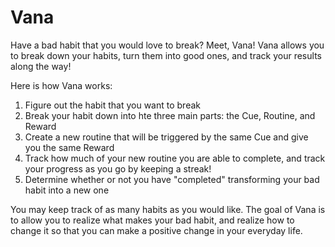 # Vana

Have a bad habit that you would love to break? Meet, Vana! Vana allows you to break down your habits, turn them into good ones, and track your results along the way!

Here is how Vana works: 
1. Figure out the habit that you want to break 
2. Break your habit down into hte three main parts: the Cue, Routine, and Reward
3. Create a new routine that will be triggered by the same Cue and give you the same Reward 
4. Track how much of your new routine you are able to complete, and track your progress as you go by keeping a streak!
5. Determine whether or not you have "completed" transforming your bad habit into a new one

You may keep track of as many habits as you would like. The goal of Vana is to allow you to realize what makes your bad habit, and realize how to change it so that you can make a positive change in your everyday life. 
